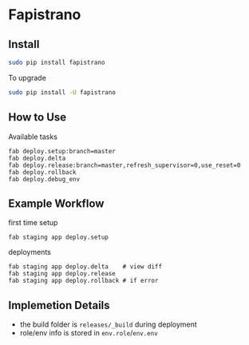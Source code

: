 # Fapistrano

## Install

``` bash
sudo pip install fapistrano
```

To upgrade

``` bash
sudo pip install -U fapistrano
```

## How to Use

Available tasks

```
fab deploy.setup:branch=master
fab deploy.delta
fab deploy.release:branch=master,refresh_supervisor=0,use_reset=0
fab deploy.rollback
fab deploy.debug_env
```

## Example Workflow

first time setup

```
fab staging app deploy.setup
```

deployments

```
fab staging app deploy.delta    # view diff
fab staging app deploy.release
fab staging app deploy.rollback # if error
```


## Implemetion Details

- the build folder is `releases/_build` during deployment
- role/env info is stored in `env.role`/`env.env`
